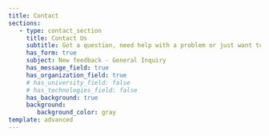 ```yaml
---
title: Contact
sections:
   - type: contact_section
     title: Contact Us
     subtitle: Got a question, need help with a problem or just want to leave feedback? Leave us your contact info and we will get back to you.
     has_form: true
     subject: New feedback - General Inquiry
     has_message_field: true
     has_organization_field: true
     # has_university_field: false
     # has_technologies_field: false
     has_background: true
     background:
        background_color: gray
template: advanced
---
```

